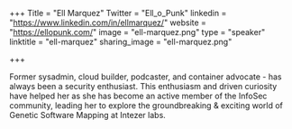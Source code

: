 +++
Title = "Ell Marquez"
Twitter = "Ell_o_Punk"
linkedin = "https://www.linkedin.com/in/ellmarquez/"
website = "https://ellopunk.com/"
image = "ell-marquez.png"
type = "speaker"
linktitle = "ell-marquez"
sharing_image = "ell-marquez.png"

+++

Former sysadmin, cloud builder, podcaster, and container advocate - has always been a security enthusiast. This enthusiasm and driven curiosity have helped her as she has become an active member of the InfoSec community, leading her to explore the groundbreaking & exciting world of Genetic Software Mapping at Intezer labs.


